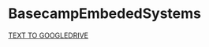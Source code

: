 # BasecampEmbededSystems
[TEXT TO GOOGLEDRIVE](https://drive.google.com/drive/folders/1cMeJB4lDIYcHrj_07cx_1yBcuU41j71u?usp=sharing)
